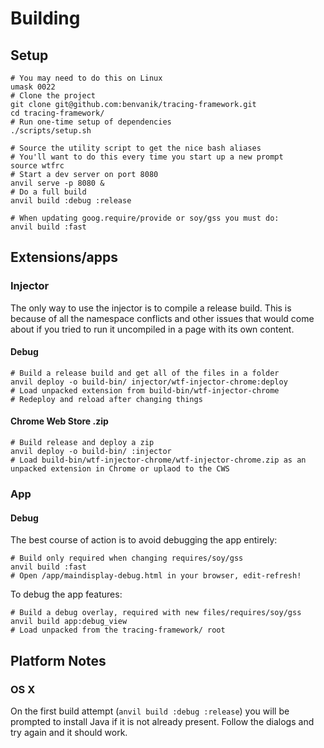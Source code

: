 # Building


## Setup

    # You may need to do this on Linux
    umask 0022
    # Clone the project
    git clone git@github.com:benvanik/tracing-framework.git
    cd tracing-framework/
    # Run one-time setup of dependencies
    ./scripts/setup.sh

    # Source the utility script to get the nice bash aliases
    # You'll want to do this every time you start up a new prompt
    source wtfrc
    # Start a dev server on port 8080
    anvil serve -p 8080 &
    # Do a full build
    anvil build :debug :release

    # When updating goog.require/provide or soy/gss you must do:
    anvil build :fast

## Extensions/apps

### Injector

The only way to use the injector is to compile a release build. This is because
of all the namespace conflicts and other issues that would come about if you
tried to run it uncompiled in a page with its own content.

#### Debug

    # Build a release build and get all of the files in a folder
    anvil deploy -o build-bin/ injector/wtf-injector-chrome:deploy
    # Load unpacked extension from build-bin/wtf-injector-chrome
    # Redeploy and reload after changing things

#### Chrome Web Store .zip

    # Build release and deploy a zip
    anvil deploy -o build-bin/ :injector
    # Load build-bin/wtf-injector-chrome/wtf-injector-chrome.zip as an unpacked extension in Chrome or uplaod to the CWS

### App

#### Debug

The best course of action is to avoid debugging the app entirely:

    # Build only required when changing requires/soy/gss
    anvil build :fast
    # Open /app/maindisplay-debug.html in your browser, edit-refresh!

To debug the app features:

    # Build a debug overlay, required with new files/requires/soy/gss
    anvil build app:debug_view
    # Load unpacked from the tracing-framework/ root

## Platform Notes

### OS X

On the first build attempt (`anvil build :debug :release`) you will be
prompted to install Java if it is not already present. Follow the
dialogs and try again and it should work.

